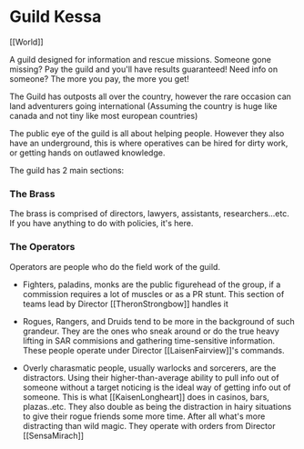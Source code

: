 # Guild Kessa

[[World]] 

A guild designed for information and rescue missions. Someone gone missing? Pay the guild and you'll have results guaranteed! Need info on someone? The more you pay, the more you get!

The Guild has outposts all over the country, however the rare occasion can land adventurers going international (Assuming the country is huge like canada and not tiny like most european countries)

The public eye of the guild is all about helping people. However they also have an underground, this is where operatives can be hired for dirty work, or getting hands on outlawed knowledge.

The guild has 2 main sections:

### The Brass
The brass is comprised of directors, lawyers, assistants, researchers...etc. If you have anything to do with policies, it's here.

### The Operators
Operators are people who do the field work of the guild.

- Fighters, paladins, monks are the public figurehead of the group, if a commission requires a lot of muscles or as a PR stunt. This section of teams lead by Director [[TheronStrongbow]] handles it

- Rogues, Rangers, and Druids tend to be more in the background of such grandeur. They are the ones who sneak around or do the true heavy lifting in SAR commisions and gathering time-sensitive information. These people operate under Director [[LaisenFairview]]'s commands.

- Overly charasmatic people, usually warlocks and sorcerers, are the distractors. Using their higher-than-average ability to pull info out of someone without a target noticing is the ideal way of getting info out of someone. This is what [[KaisenLongheart]] does in casinos, bars, plazas..etc. They also double as being the distraction in hairy situations to give their rogue friends some more time. After all what's more distracting than wild magic. They operate with orders from Director [[SensaMirach]] 